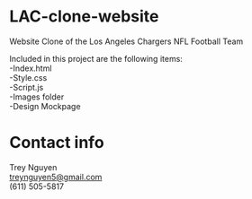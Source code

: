 # LAC-clone-website
Website Clone of the Los Angeles Chargers NFL Football Team

Included in this project are the following items: <br>
-Index.html <br>
-Style.css <br>
-Script.js <br>
-Images folder <br>
-Design Mockpage <br>


# Contact info

Trey Nguyen <br>
treynguyen5@gmail.com <br>
(611) 505-5817 <br>
